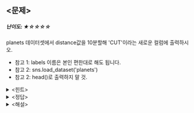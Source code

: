 ## **<문제>**
##### 난이도: ★☆☆☆☆
planets 데이터셋에서 distance값을 10분할해 'CUT'이라는 새로운 컬럼에 출력하시오.
- 참고 1: labels 이름은 본인 편한대로 해도 됩니다.
- 참고 2: sns.load_dataset('planets')
- 참고 2: head()로 출력하지 말 것.
<details><summary><힌트></summary>
<p>

```python
그런 건 없어용
```

</p>
</details>

<details><summary><정답></summary>
<p>
  
```python
import pandas as pd
import numpy as np
import seaborn as sns

planets = sns.load_dataset('planets')

labels = ['1-10%', '10-20%', '20-30%', '30-40%', '40-50%', '50-60%', '60-70%', '70-80%', '80-90%', '90-100%']
planets['CUT'] = pd.qcut(planets.distance, q=10, labels=labels)
planets
```
<br/>
<img width="640" alt="3주차_박경준_과제3_정답" src="https://github.com/sejongsmarcle/2023_Autumn_DataAnalysisStudy/assets/128224810/b557f414-244d-4e86-ad62-131b86ccde24">
<br/>

</p>
</details>

<details><summary><해설></summary>
<p>

```python
1. labels는 10분할에 맞춰 이름을 정했습니다.
2. q=10을 해서 10분할합니다.
3. planets로 출력합니다.
```

</p>
</details>
